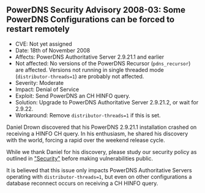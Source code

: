 ## PowerDNS Security Advisory 2008-03: Some PowerDNS Configurations can be forced to restart remotely

 * CVE: Not yet assigned
 * Date: 18th of November 2008
 * Affects: PowerDNS Authoritative Server 2.9.21.1 and earlier
 * Not affected: No versions of the PowerDNS Recursor (`pdns_recursor`) are affected. Versions not running in single threaded mode (`distributor-threads=1`) are probably not affected.
 * Severity: Moderate
 * Impact: Denial of Service
 * Exploit: Send PowerDNS an CH HINFO query.
 * Solution: Upgrade to PowerDNS Authoritative Server 2.9.21.2, or wait for 2.9.22.
 * Workaround: Remove `distributor-threads=1` if this is set.

Daniel Drown discovered that his PowerDNS 2.9.21.1 installation crashed on receiving a HINFO CH query. In his enthusiasm, he shared his discovery with the world, forcing a rapid over the weekend release cycle.

While we thank Daniel for his discovery, please study our security policy as outlined in ["Security"](#security) before making vulnerabilities public.

It is believed that this issue only impacts PowerDNS Authoritative Servers operating with `distributor-threads=1`, but even on other configurations a database reconnect occurs on receiving a CH HINFO query.
